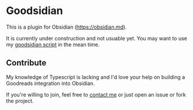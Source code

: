 # Goodsidian

This is a plugin for Obsidian (https://obsidian.md).

It is currently under construction and not usuable yet. You may want to use my [goodsidian script](https://github.com/selfire1/goodsidian) in the mean time.

## Contribute
My knowledge of Typescript is lacking and I'd love your help on building a Goodreads integration into Obsidian.

If you're willing to join, feel free to [contact me](https://joschuasgarden.com/Contact+me) or just open an issue or fork the project.